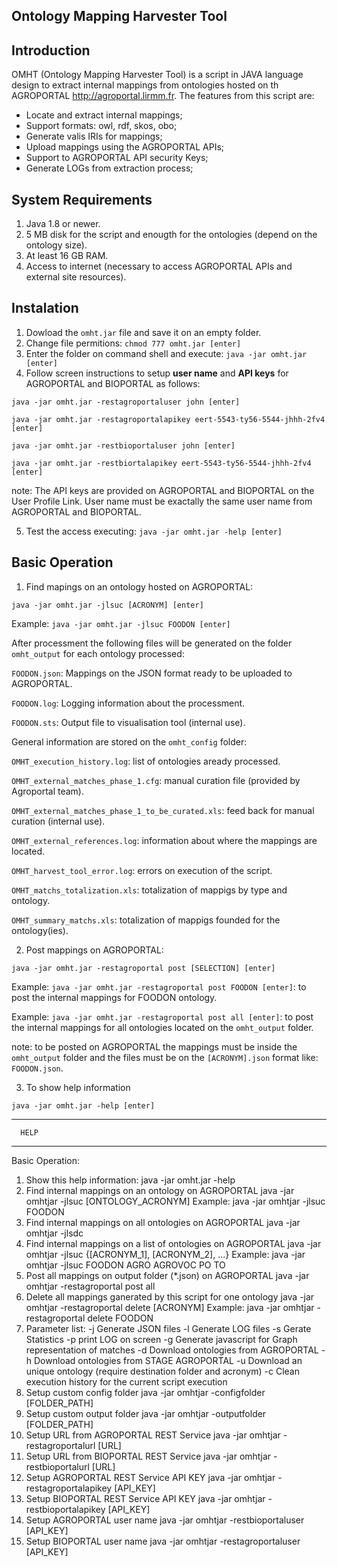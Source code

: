 ## Ontology Mapping Harvester Tool

## Introduction

OMHT (Ontology Mapping Harvester Tool) is a script in JAVA language design to extract internal mappings from ontologies hosted on th AGROPORTAL http://agroportal.lirmm.fr. The features from this script are:
- Locate and extract internal mappings;
- Support formats: owl, rdf, skos, obo;
- Generate valis IRIs for mappings;
- Upload mappings using the AGROPORTAL APIs;
- Support to AGROPORTAL API security Keys;
- Generate LOGs from extraction process;

## System Requirements

1. Java 1.8 or newer.
2. 5 MB disk for the script and enougth for the ontologies (depend on the ontology size).
3. At least 16 GB RAM.
4. Access to internet (necessary to access AGROPORTAL APIs and external site resources).

## Instalation

1. Dowload the `omht.jar` file and save it on an empty folder.
2. Change file permitions: `chmod 777 omht.jar [enter]`
3. Enter the folder on command shell and execute: `java -jar omht.jar [enter]`
4. Follow screen instructions to setup **user name** and **API keys** for AGROPORTAL and BIOPORTAL as follows:

`java -jar omht.jar -restagroportaluser john [enter]`

`java -jar omht.jar -restagroportalapikey eert-5543-ty56-5544-jhhh-2fv4 [enter]`

`java -jar omht.jar -restbioportaluser john [enter]`

`java -jar omht.jar -restbiortalapikey eert-5543-ty56-5544-jhhh-2fv4 [enter]`

note: The API keys are provided on AGROPORTAL and BIOPORTAL on the User Profile Link. User name must be exactally the same user name from AGROPORTAL and BIOPORTAL.

5. Test the access executing: `java -jar omht.jar -help [enter]`

## Basic Operation

1. Find mapings on an ontology hosted on AGROPORTAL:

`java -jar omht.jar -jlsuc [ACRONYM] [enter]`

Example: `java -jar omht.jar -jlsuc FOODON [enter]`

After processment the following files will be generated on the folder `omht_output` for each ontology processed:

`FOODON.json`: Mappings on the JSON format ready to be uploaded to AGROPORTAL.

`FOODON.log`: Logging information about the processment.

`FOODON.sts`: Output file to visualisation tool (internal use).

General information are stored on the `omht_config` folder:

`OMHT_execution_history.log`: list of ontologies aready processed.

`OMHT_external_matches_phase_1.cfg`: manual curation file (provided by Agroportal team).

`OMHT_external_matches_phase_1_to_be_curated.xls`: feed back for manual curation (internal use).

`OMHT_external_references.log`: information about where the mappings are located.

`OMHT_harvest_tool_error.log`: errors on execution of the script.

`OMHT_matchs_totalization.xls`: totalization of mappigs by type and ontology.

`OMHT_summary_matchs.xls`: totalization of mappigs founded for the ontology(ies).

2. Post mappings on AGROPORTAL:

`java -jar omht.jar -restagroportal post [SELECTION] [enter]`

Example: `java -jar omht.jar -restagroportal post FOODON [enter]`: to post the internal mappings for FOODON ontology.

Example: `java -jar omht.jar -restagroportal post all [enter]`: to post the internal mappings for all ontologies located on the `omht_output` folder.

note: to be posted on AGROPORTAL the mappings must be inside the `omht_output` folder and the files must be on the `[ACRONYM].json` format like: `FOODON.json`.

3. To show help information

`java -jar omht.jar -help [enter]`

----------------
      HELP
----------------
Basic Operation:
1) Show this help information:
java -jar omht.jar -help
2) Find internal mappings on an ontology on AGROPORTAL
java -jar omhtjar -jlsuc [ONTOLOGY_ACRONYM]
Example: 
java -jar omhtjar -jlsuc FOODON
3) Find internal mappings on all ontologies on AGROPORTAL
java -jar omhtjar -jlsdc
4) Find internal mappings on a list of ontologies on AGROPORTAL
java -jar omhtjar -jlsuc {[ACRONYM_1], [ACRONYM_2], ...}
Example:
java -jar omhtjar -jlsuc FOODON AGRO AGROVOC PO TO
5) Post all mappings on output folder (*.json) on AGROPORTAL
java -jar omhtjar -restagroportal post all
6) Delete all mappings ganerated by this script for one ontology
java -jar omhtjar -restagroportal delete [ACRONYM]
Example:
java -jar omhtjar -restagroportal delete FOODON
7) Parameter list:
-j Generate JSON files
-l Generate LOG files
-s Gerate Statistics
-p print LOG on screen
-g Generate javascript for Graph representation of matches
-d Download ontologies from AGROPORTAL
-h Download ontologies from STAGE AGROPORTAL
-u Download an unique ontology (require destination folder and acronym)
-c Clean execution history for the current script execution
8) Setup custom config folder
java -jar omhtjar -configfolder [FOLDER_PATH]
9) Setup custom output folder
java -jar omhtjar -outputfolder [FOLDER_PATH]
10) Setup URL from AGROPORTAL REST Service
java -jar omhtjar -restagroportalurl [URL]
11) Setup URL from BIOPORTAL REST Service
java -jar omhtjar -restbioportalurl [URL]
12) Setup AGROPORTAL REST Service API KEY
java -jar omhtjar -restagroportalapikey [API_KEY]
13) Setup BIOPORTAL REST Service API KEY
java -jar omhtjar -restbioportalapikey [API_KEY]
14) Setup AGROPORTAL user name
java -jar omhtjar -restbioportaluser [API_KEY]
15) Setup BIOPORTAL user name
java -jar omhtjar -restagroportaluser [API_KEY]
